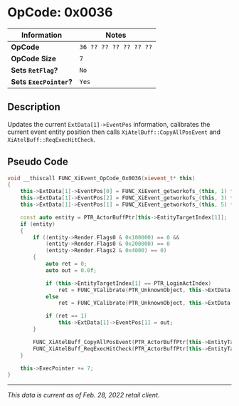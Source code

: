 # OpCode: 0x0036

| Information               | Notes |
|---                        |---    |
| **OpCode**                | `36 ?? ?? ?? ?? ?? ??` |
| **OpCode Size**           | `7`   |
| **Sets `RetFlag`?**       | `No`  |
| **Sets `ExecPointer`?**   | `Yes` |

## Description

Updates the current `ExtData[1]->EventPos` information, calibrates the current event entity position then calls `XiAtelBuff::CopyAllPosEvent` and `XiAtelBuff::ReqExecHitCheck`.

## Pseudo Code

```cpp
void __thiscall FUNC_XiEvent_OpCode_0x0036(xievent_t* this)
{
    this->ExtData[1]->EventPos[0] = FUNC_XiEvent_getworkofs_(this, 1) * 0.001;
    this->ExtData[1]->EventPos[2] = FUNC_XiEvent_getworkofs_(this, 3) * 0.001;
    this->ExtData[1]->EventPos[1] = FUNC_XiEvent_getworkofs_(this, 5) * 0.001;

    const auto entity = PTR_ActorBuffPtr[this->EntityTargetIndex[1]];
    if (entity)
    {
        if ((entity->Render.Flags0 & 0x100000) == 0 &&
            (entity->Render.Flags0 & 0x200000) == 0
            (entity->Render.Flags2 & 0x4000) == 0)
        {
            auto ret = 0;
            auto out = 0.0f;

            if (this->EntityTargetIndex[1] == PTR_LoginActIndex)
                ret = FUNC_VCalibrate(PTR_UnknownObject, this->ExtData[1]->EventPos[0], this->ExtData[1]->EventPos[1], this->ExtData[1]->EventPos[2], 50.0, &out);
            else
                ret = FUNC_VCalibrate(PTR_UnknownObject, this->ExtData[1]->EventPos[0], this->ExtData[1]->EventPos[1], this->ExtData[1]->EventPos[2], &out);

            if (ret == 1)
                this->ExtData[1]->EventPos[1] = out;
        }

        FUNC_XiAtelBuff_CopyAllPosEvent(PTR_ActorBuffPtr[this->EntityTargetIndex[1]]);
        FUNC_XiAtelBuff_ReqExecHitCheck(PTR_ActorBuffPtr[this->EntityTargetIndex[1]]);
    }

    this->ExecPointer += 7;
}
```

---

_This data is current as of Feb. 28, 2022 retail client._
